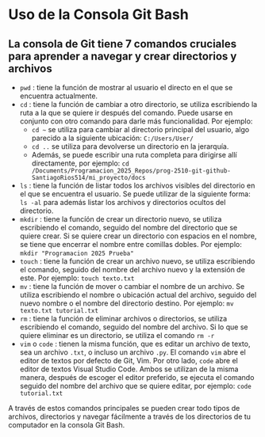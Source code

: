 # Uso de la Consola Git Bash

## La consola de Git tiene 7 comandos cruciales para aprender a navegar y crear directorios y archivos

- `pwd` : tiene la función de mostrar al usuario el directo en el que se encuentra actualmente.
- `cd` : tiene la función de cambiar a otro directorio, se utiliza escribiendo la ruta a la que se quiere ir después del comando. Puede usarse en conjunto con otro comando para darle más funcionalidad. Por ejemplo:
  - `cd ~` se utiliza para cambiar al directorio principal del usuario, algo parecido a la siguiente ubicación: `C:/Users/User/`
  - `cd ..` se utiliza para devolverse un directorio en la jerarquía.
  - Además, se puede escribir una ruta completa para dirigirse allí directamente, por ejemplo: `cd /Documents/Programacion_2025_Repos/prog-2510-git-github-SantiagoRios514/mi_proyecto/docs`
- `ls` : tiene la función de listar todos los archivos visibles del directorio en el que se encuentra el usuario. Se puede utilizar de la siguiente forma: `ls -al` para además listar los archivos y directorios ocultos del directorio.
- `mkdir` : tiene la funcíón de crear un directorio nuevo, se utiliza escribiendo el comando, seguido del nombre del directorio que se quiere crear. Si se quiere crear un directorio con espacios en el nombre, se tiene que encerrar el nombre entre comillas dobles. Por ejemplo: `mkdir "Programacion 2025 Prueba"`
- `touch` : tiene la función de crear un archivo nuevo, se utiliza escribiendo el comando, seguido del nombre del archivo nuevo y la extensión de este. Por ejemplo: `touch texto.txt`
- `mv` : tiene la función de mover o cambiar el nombre de un archivo. Se utiliza escribiendo el nombre o ubicación actual del archivo, seguido del nuevo nombre o el nombre del directorio destino. Por ejemplo: `mv texto.txt tutorial.txt`
- `rm` : tiene la función de eliminar archivos o directorios, se utiliza escribiendo el comando, seguido del nombre del archivo. Si lo que se quiere eliminar es un directorio, se utiliza el comando `rm -r`
- `vim` o `code` : tienen la misma función, que es editar un archivo de texto, sea un archivo `.txt`, o incluso un archivo `.py`. El comando `vim` abre el editor de textos por defecto de Git, Vim. Por otro lado, `code` abre el editor de textos Visual Studio Code. Ambos se utilizan de la misma manera, después de escoger el editor preferido, se ejecuta el comando seguido del nombre del archivo que se quiere editar, por ejemplo: `code tutorial.txt`

A través de estos comandos principales se pueden crear todo tipos de archivos, directorios y navegar fácilmente a través de los directorios de tu computador en la consola Git Bash.
